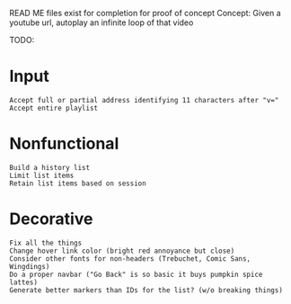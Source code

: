 READ ME files exist for completion for proof of concept
Concept: Given a youtube url, autoplay an infinite loop of that video

TODO:
# Input
	Accept full or partial address identifying 11 characters after "v="
	Accept entire playlist

# Nonfunctional
	Build a history list
	Limit list items
	Retain list items based on session

# Decorative
	Fix all the things
	Change hover link color (bright red annoyance but close)
	Consider other fonts for non-headers (Trebuchet, Comic Sans, Wingdings)
	Do a proper navbar ("Go Back" is so basic it buys pumpkin spice lattes)
	Generate better markers than IDs for the list? (w/o breaking things)
	
